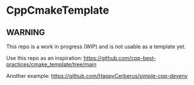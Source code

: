 # CppCmakeTemplate

## WARNING

This repo is a work in progress (WIP) and is not usable as a template yet.

Use this repo as an inspiration: https://github.com/cpp-best-practices/cmake_template/tree/main

Another example: https://github.com/HappyCerberus/simple-cpp-devenv
